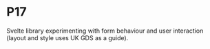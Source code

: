 # P17

Svelte library experimenting with form behaviour and user interaction (layout and style uses UK GDS as a guide).
